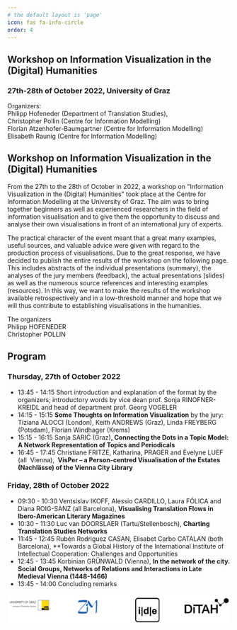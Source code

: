 ```yaml
---
# the default layout is 'page'
icon: fas fa-info-circle
order: 4
---
```


## Workshop on Information Visualization in the (Digital) Humanities

### 27th-28th of October 2022, University of Graz 

Organizers: \
Philipp Hofeneder (Department of Translation Studies),\
Christopher Pollin (Centre for Information Modelling)\
Florian Atzenhofer-Baumgartner (Centre for Information Modelling)\
Elisabeth Raunig (Centre for Information Modelling)

## Workshop on Information Visualization in the (Digital) Humanities

From the 27th to the 28th of October in 2022, a workshop on "Information Visualization in the (Digital) Humanities" took place at the Centre for Information Modelling at the University of Graz. The aim was to bring together beginners as well as experienced researchers in the field of information visualisation and to give them the opportunity to discuss and analyse their own visualisations in front of an international jury of experts.

The practical character of the event meant that a great many examples, useful sources, and valuable advice were given with regard to the production process of visualisations. Due to the great response, we have decided to publish the entire results of the workshop on the following page. This includes abstracts of the individual presentations (summary), the analyses of the jury members (feedback), the actual presentations (slides) as well as the numerous source references and interesting examples (resources). In this way, we want to make the results of the workshop available retrospectively and in a low-threshold manner and hope that we will thus contribute to establishing visualisations in the humanities.

The organizers\
Philipp HOFENEDER\
Christopher POLLIN

## Program

### Thursday, 27th of October 2022

* 13:45 - 14:15 Short introduction and explanation of the format by the organizers; introductory words by vice dean prof. Sonja RINOFNER-KREIDL and head of department prof. Georg VOGELER 
* 14:15 - 15:15 **Some Thoughts on Information Visualization** by the jury: Tiziana ALOCCI (London), Keith ANDREWS (Graz), Linda FREYBERG (Potsdam), Florian Windhager (Krems)
* 15:15 - 16:15 Sanja SARIĆ (Graz)**, Connecting the Dots in a Topic Model:  A Network Representation of Topics and Periodicals**
* 16:45 - 17:45 Christiane FRITZE, Katharina, PRAGER and Evelyne LUEF (all  Vienna),  **VisPer – a Person-centred Visualisation of the Estates (Nachlässe) of the Vienna City Library** 

### Friday, 28th of October 2022

* 09:30 - 10:30 Ventsislav IKOFF, Alessio CARDILLO, Laura FÓLICA and Diana ROIG-SANZ (all Barcelona), **Visualising Translation Flows in Ibero-American Literary Magazines**
* 10:30 - 11:30 Luc van DOORSLAER (Tartu/Stellenbosch), **Charting Translation Studies Networks**
* 11:45 - 12:45 Rubén Rodriguez CASAN, Elisabet Carbo CATALAN (both Barcelona), **Towards a Global History of the International Institute of Intellectual Cooperation: Challenges and Opportunities
* 12:45 - 13:45 Korbinian GRÜNWALD (Vienna), **In the network of the city. Social Groups, Networks of Relations and Interactions in Late Medieval Vienna (1448-1466)**
* 13:45 - 14:00 Concluding remarks


![Logo University of Graz](\assets\img\logos.png)